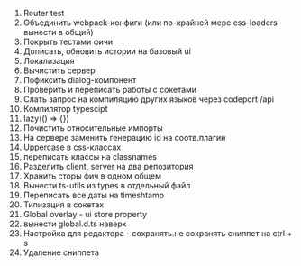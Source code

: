 1. Router test
2. Объединить webpack-конфиги (или по-крайней мере css-loaders вынести в общий)
3. Покрыть тестами фичи
4. Дописать, обновить истории на базовый ui
5. Локализация
6. Вычистить сервер
7. Пофиксить dialog-компонент
8. Проверить и переписать работы с сокетами
9. Слать запрос на компиляцию других языков через codeport /api
10. Компилятор typescipt
11. lazy(() => {})
12. Почистить относительные импорты
13. На сервере заменить генерацию id на соотв.плагин
14. Uppercase в css-классах
15. переписать классы на classnames
16. Разделить client, server на два репозитория
17. Хранить сторы фич в одном общем
18. Вынести ts-utils из types в отдельный файл
19. Переписать все даты на timeshtamp
20. Типизация в сокетах
21. Global overlay - ui store property
22. вынести global.d.ts наверх
23. Настройка для редактора - сохранять.не сохранять сниппет на ctrl + s
24. Удаление сниппета
